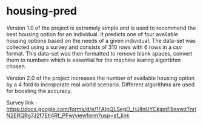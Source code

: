 # housing-pred
Version 1.0 of the project is extremely simple and is used to recommend the best housing option for an individual.
It predicts one of four available housing options based on the needs of a given individual.
The data-set was collected using a survey and consists of 310 rows with 6 rows in a csv format.
This data-set was then formatted to remove blank spaces, convert them to numbers which is essential for the machine learing algortithm chosen.

Version 2.0 of the project increases the number of available housing option by a 4 fold to incroporate real world scenario.
Different algorithms are used for boosting the accuracy.

Survey link - https://docs.google.com/forms/d/e/1FAIpQLSegO_HJIlnUYCkjpnF8eswzTnriN2ERQRg7J2f7Etl4Rf_PFw/viewform?usp=sf_link
